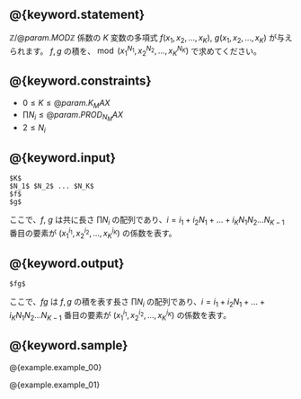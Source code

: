 ## @{keyword.statement}

$\mathbb{Z}/@{param.MOD}\mathbb{Z}$ 係数の $K$ 変数の多項式 $f(x_1, x_2, ..., x_K)$, $g(x_1, x_2, ..., x_K)$ が与えられます。
$f, g$ の積を、$\bmod (x_1^{N_1}, x_2^{N_2}, ..., x_K^{N_K})$ で求めてください。

## @{keyword.constraints}

- $0 \leq K \leq @{param.K_MAX}$
- $\prod N_i \leq @{param.PROD_N_MAX}$
- $2 \leq N_i$

## @{keyword.input}

```
$K$
$N_1$ $N_2$ ... $N_K$
$f$
$g$
```

ここで、$f$, $g$ は共に長さ $\prod N_i$ の配列であり、$i = i_1 + i_2 N_1 + ... + i_K N_1 N_2 ... N_{K-1}$ 番目の要素が $(x_1^{i_1}, x_2^{i_2}, ..., x_K^{i_K})$ の係数を表す。

## @{keyword.output}

```
$fg$
```

ここで、$fg$ は $f, g$ の積を表す長さ $\prod N_i$ の配列であり、$i = i_1 + i_2 N_1 + ... + i_K N_1 N_2 ... N_{K-1}$ 番目の要素が $(x_1^{i_1}, x_2^{i_2}, ..., x_K^{i_K})$ の係数を表す。

## @{keyword.sample}

@{example.example_00}

@{example.example_01}
